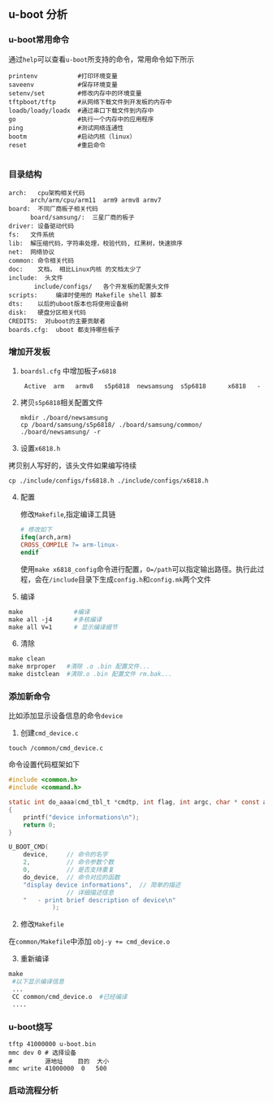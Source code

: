 ## u-boot 分析

### u-boot常用命令

通过`help`可以查看`u-boot`所支持的命令，常用命令如下所示

```shell
printenv           #打印环境变量
saveenv            #保存环境变量 
setenv/set         #修改内存中的环境变量
tftpboot/tftp      #从网络下载文件到开发板的内存中
loadb/loady/loadx  #通过串口下载文件到内存中
go                 #执行一个内存中的应用程序
ping               #测试网络连通性
bootm              #启动内核（linux）
reset              #重启命令
	
```

### 目录结构

```
arch: 	cpu架构相关代码
      arch/arm/cpu/arm11  arm9 armv8 armv7
board:	不同厂商板子相关代码
      board/samsung/:  三星厂商的板子
driver: 设备驱动代码
fs:   文件系统
lib:  解压缩代码，字符串处理，校验代码, 红黑树，快速排序
net:  网络协议
common:	命令相关代码
doc:  	文档， 相比Linux内核 的文档太少了
include:  头文件
       include/configs/   各个开发板的配置头文件
scripts:	 编译时使用的 Makefile shell 脚本
dts: 	以后的uboot版本也将使用设备树
disk:	硬盘分区相关代码
CREDITS:  对uboot的主要贡献者
boards.cfg:  uboot 都支持哪些板子
```

### 增加开发板

1. `boardsl.cfg` 中增加板子`x6818`

   ` Active  arm   armv8   s5p6818  newsamsung  s5p6818      x6818   -`

2. 拷贝`s5p6818`相关配置文件

   ```shell
   mkdir ./board/newsamsung
   cp /board/samsung/s5p6818/ ./board/samsung/common/ ./board/newsamsung/ -r
   ```

3. 设置`x6818.h`

拷贝别人写好的，该头文件如果编写待续

`cp ./include/configs/fs6818.h ./include/configs/x6818.h`

4. 配置

   修改`Makefile`,指定编译工具链

   ```makefile
   # 修改如下
   ifeq(arch,arm)
   CROSS_COMPILE ?= arm-linux-
   endif
   ```

   使用`make x6818_config`命令进行配置，`O=/path`可以指定输出路径。执行此过程，会在`/include`目录下生成`config.h`和`config.mk`两个文件

5. 编译

```makefile
make              #编译
make all -j4      #多核编译
make all V=1      # 显示编译细节
```

6. 清除

```makefile
make clean
make mrproper   #清除 .o .bin 配置文件...
make distclean  #清除.o .bin 配置文件 rm.bak...
```

### 添加新命令

比如添加显示设备信息的命令`device`

1.  创建`cmd_device.c`

`touch /common/cmd_device.c`

命令设置代码框架如下

```c
#include <common.h>
#include <command.h>

static int do_aaaa(cmd_tbl_t *cmdtp, int flag, int argc, char * const argv[])
{
    printf("device informations\n");
    return 0;
}

U_BOOT_CMD(
	device,		// 命令的名字
	2,			// 命令参数个数
	0,  		// 是否支持重复
	do_device,	// 命令对应的函数
	"display device informations",	// 简单的描述
				// 详细描述信息
	"   - print brief description of device\n" 
			);
```

2. 修改`Makefile`

在`common/Makefile`中添加 `obj-y += cmd_device.o`

3. 重新编译 

```makefile
make
 #以下显示编译信息
 ...
 CC common/cmd_device.o  #已经编译
 ....
```



### u-boot烧写

```shell
tftp 41000000 u-boot.bin
mmc dev 0 # 选择设备
#         源地址    目的  大小
mmc write 41000000  0   500

```

### 启动流程分析

